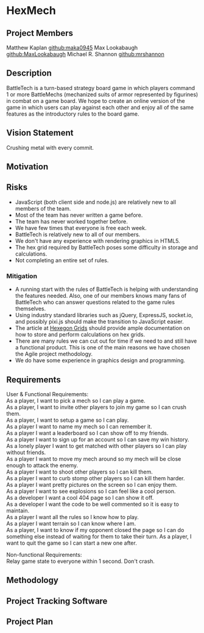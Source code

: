 # HexMech

## Project Members
Matthew Kaplan <github:maka0945>
Max Lookabaugh <github:MaxLookabaugh>
Michael R. Shannon <github:mrshannon>

## Description
BattleTech is a turn-based strategy board game in which players command 1 or
more BattleMechs (mechanized suits of armor represented by figurines) in
combat on a game board.  We hope to create an online version of the game in
which users can play against each other and enjoy all of the same features as
the introductory rules to the board game.

## Vision Statement

Crushing metal with every commit.

## Motivation


## Risks
* JavaScript (both client side and node.js) are relatively new to all members
  of the team.
* Most of the team has never written a game before.
* The team has never worked together before.
* We have few times that everyone is free each week.
* BattleTech is relatively new to all of our members.
* We don't have any experience with rendering graphics in HTML5.
* The hex grid required by BattleTech poses some difficulty in storage and
  calculations.
* Not completing an entire set of rules.

### Mitigation
* A running start with the rules of BattleTech is helping with understanding
  the features needed.  Also, one of our members knows many fans of BattleTech
  who can answer questions related to the game rules themselves.
* Using industry standard libraries such as jQuery, ExpressJS, socket.io, and
  possibly pixi.js should make the transition to JavaScript easier.
* The article at [Hexegon Grids](http://www.redblobgames.com/grids/hexagons)
  should provide ample documentation on how to store and perform calculations on
  hex grids.
* There are many rules we can cut out for time if we need to and still have
  a functional product.  This is one of the main reasons we have chosen the
  Agile project methodology.
* We do have some experience in graphics design and programming.


## Requirements
User & Functional Requirements:  
As a player, I want to pick a mech so I can play a game.  
As a player, I want to invite other players to join my game so I can crush them.  
As a player, I want to setup a game so I can play.  
As a player I want to name my mech so I can remember it.  
As a player I want a leaderboard so I can show off to my friends.  
As a player I want to sign up for an account so I can save my win history.  
As a lonely player I want to get matched with other players so I can play without friends.  
As a player I want to move my mech around so my mech will be close enough to attack the enemy.  
As a player I want to shoot other players so I can kill them.  
As a player I want to curb stomp other players so I can kill them harder.  
As a player I want pretty pictures on the screen so I can enjoy them.  
As a player I want to see explosions so I can feel like a cool person.  
As a developer I want a cool 404 page so I can show it off.  
As a developer I want the code to be well commented so it is easy to maintain.  
As a player I want all the rules so I know how to play.  
As a player I want terrain so I can know where I am.  
As a player, I want to know if my opponent closed the page so I can do something else instead of waiting for them to take their turn.
As a player, I want to quit the game so I can start a new one after.

Non-functional Requirements:  
Relay game state to everyone within 1 second.
Don't crash.

## Methodology

## Project Tracking Software

## Project Plan
